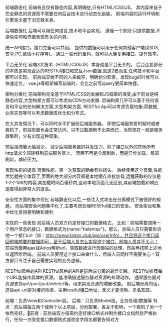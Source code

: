 前端静态化
前端有且仅有静态内容,再明确些,只有HTML/CSS/JS。
其内容来自于完全静态的资源而不需要任何后台技术进行动态化组装。
前端内容的运行环境和引擎完全基于浏览器本身。

后端数据化
后端可以用任何语言,技术和平台实现。
遵循一个原则:只提供数据,不提供任何和界面表现有关的内容。

统一API接口，接口完全可以共用。
提供的数据可以用于任何其他客户端(如IOS,安卓,PC,微信小程序等)。
通过一些代码重构，就可以大量复用接口，提升效率。

平台无关化
前端3大技术（HTML/CSS/JS）本身就是平台无关的。
后台连接部分的本质是实现合适的RESTful接口和交互Json数据,就这2者而言,任何技术和平台都可以实现。
前后端交给不同的人来编写，明确划分职责，发现bug的时候可以快速定位。
vue.js等框架编写前端时，会比之前写jquery更简单快捷。

架构分离化
前端架构完全基于HTML/CSS的发展和JS框架的演变,由于前台是纯静态内容,大型构架方面可以考虑向CDN方向发展.
后端构架几乎可以基于任何语言和平台的任何解决方案,大型构架方面, RESTful Api可以考虑负载均衡;而数据,业务实现等可以考虑数据库优化和分布式。

在大并发情况下，可以同时水平扩展前后端服务器。
即使后端服务暂时超时或者宕机了，前端页面也会正常访问，只不过数据刷不出来而已，当然现在一般是服务器集群，少有出现这种现象。

前后端流量大幅减少。
减少后端服务器的并发压力，除了接口以外的其他所有http请求全部转移到前端服务器上。
页面不再是全局刷新，而是异步加载，局部刷新，减轻压力。

表现性能的提高
页面性能，第一次获取的确会有些损失。
后续使用这个页面,性能优势就完全体现了,页面的绝大部分内容都是本地缓存直接加载,远程获取的仅仅是1-2个10K的内容,其加载时间百毫秒内,这和本地页面几无区别,其前端加载和响应速度得到非常大的提高。

安全性方面的集中优化
前端静态化以后,一些注入式攻击在分离模式下被很好的规避。
而后端安全问题集中化了,主要考虑处理RESEful接口的安全。
安全架设和集中优化变得更明确和便利

实现的一些表现
前后端人员双方约定好接口的数据格式，
比如：前端需要调用一个用户信息的接口，数据格式为{name:"tielemao"}。那么，后端人员只需要告诉他一个接口url（如：http://www.taitan.club/api/userInfo），并且将这个接口返回前端想要的数据即可，至于后端人员怎么实现这个接口，前端人员并不关心！
前端页面用ajax或Axios解析url，获取数据进行页面端的处理，然后再按照上述地址返回给后端。
前端人员要用这个接口来做什么，后端人员同样不需要关心！双方都只专注于自己需要实现的业务逻辑。

RESTful风格的API
RESTful风格的API是前后端分离的最佳实践。
RESTful推荐每个URL能操作具体的资源。
能准确描述服务器对资源的处理动作。
通常服务器对资源支持get/post/put/delete/等，用来实现资源的增删改查。
前后端分离的话，这些api-url是对接的桥梁，采用restful接口地址，含义才更清晰、见名知意。

前端：负责View和Controller层。
后端：只负责Model层，业务处理/数据等
特点：前后端独立两个或两个以上项目，分别部署，各互不影响，一个宕机了另一个依然完好。前提：前后端双方按需约定好接口格式并制作接口文档然后严格执行，任何一方改变接口数据格式或改变字段名都要告知对方


